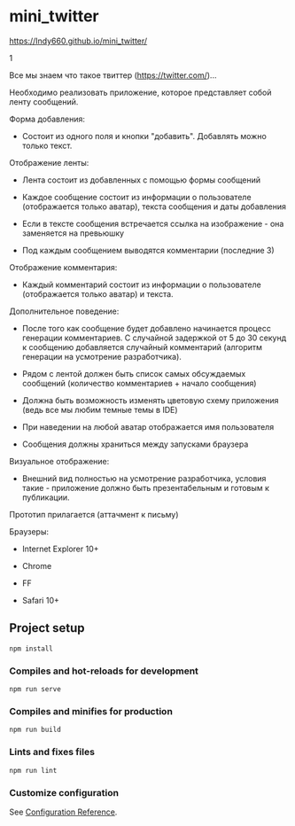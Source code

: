 # mini_twitter

https://Indy660.github.io/mini_twitter/

1

Все мы знаем что такое твиттер (https://twitter.com/)...

Необходимо реализовать приложение, которое представляет собой ленту сообщений.

 

Форма добавления:

 

* Состоит из одного поля и кнопки "добавить". Добавлять можно только текст.

 

Отображение ленты:

 

* Лента состоит из добавленных с помощью формы сообщений

* Каждое сообщение состоит из информации о пользователе (отображается только аватар), текста сообщения и даты добавления

* Если в тексте сообщения встречается ссылка на изображение - она заменяется на превьюшку

* Под каждым сообщением выводятся комментарии (последние 3)

 

Отображение комментария:

 

* Каждый комментарий состоит из информации о пользователе (отображается только аватар) и текста.

 

Дополнительное поведение:

 

* После того как сообщение будет добавлено начинается процесс генерации комментариев. С случайной задержкой от 5 до 30 секунд к сообщению добавляется случайный комментарий (алгоритм генерации на усмотрение разработчика).

* Рядом с лентой должен быть список самых обсуждаемых сообщений (количество комментариев + начало сообщения)

* Должна быть возможность изменять цветовую схему приложения (ведь все мы любим темные темы в IDE)

* При наведении на любой аватар отображается имя пользователя

* Сообщения должны храниться между запусками браузера

 

Визуальное отображение:

 

* Внешний вид полностью на усмотрение разработчика, условия такие - приложение должно быть презентабельным и готовым к публикации.

 

Прототип прилагается (аттачмент к письму)

 

Браузеры:

* Internet Explorer 10+

* Chrome

* FF

* Safari 10+

## Project setup
```
npm install
```

### Compiles and hot-reloads for development
```
npm run serve
```

### Compiles and minifies for production
```
npm run build
```

### Lints and fixes files
```
npm run lint
```

### Customize configuration
See [Configuration Reference](https://cli.vuejs.org/config/).
